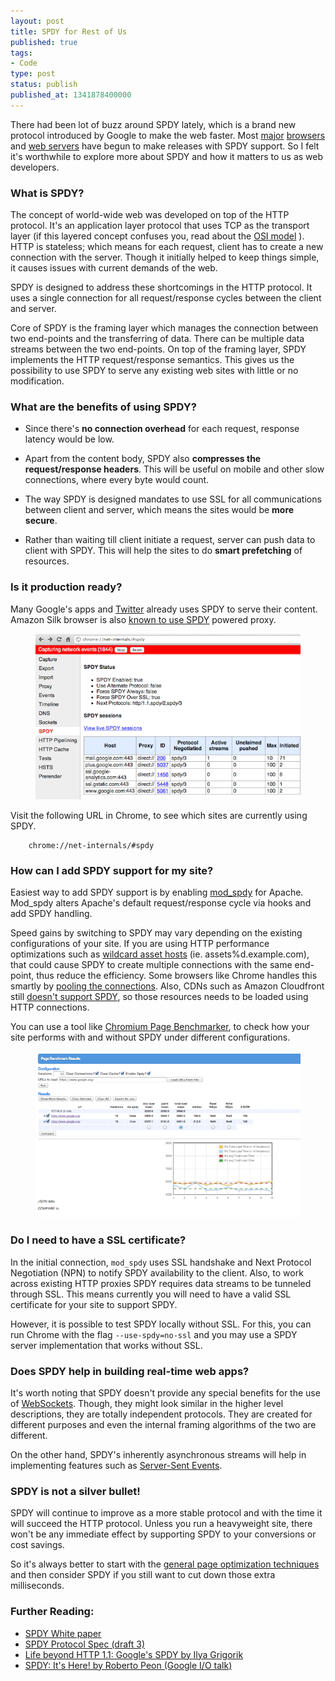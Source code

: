 ```yaml
---
layout: post
title: SPDY for Rest of Us
published: true
tags:
- Code
type: post
status: publish
published_at: 1341878400000
---
```


There had been lot of buzz around SPDY lately, which is a brand new protocol introduced by Google to make the web faster. Most [major](http://hacks.mozilla.org/2012/02/spdy-brings-responsive-and-scalable-transport-to-firefox-11/) [browsers](http://dev.opera.com/articles/view/opera-spdy-build/) and [web servers](http://mailman.nginx.org/pipermail/nginx-devel/2012-June/002343.html) have begun to make releases with SPDY support. So I felt it's worthwhile to explore more about SPDY and how it matters to us as web developers.

### What is SPDY?

The concept of world-wide web was developed on top of the HTTP protocol. It's an application layer protocol that uses TCP as the transport layer (if this layered concept confuses you, read about the [OSI model](http://en.wikipedia.org/wiki/OSI_model) ). HTTP is stateless; which means for each request, client has to create a new connection with the server. Though it initially helped to keep things simple, it causes issues with current demands of the web.

SPDY is designed to address these shortcomings in the HTTP protocol. It uses a single connection for all request/response cycles between the client and server.

Core of SPDY is the framing layer which manages the connection between two end-points and the transferring of data. There can be multiple data streams between the two end-points. On top of the framing layer, SPDY implements the HTTP request/response semantics. This gives us the possibility to use SPDY to serve any existing web sites with little or no modification.

### What are the benefits of using SPDY?

* Since there's **no connection overhead** for each request, response latency would be low.

* Apart from the content body, SPDY also **compresses the request/response headers**. This will be useful on mobile and other slow connections, where every byte would count.

* The way SPDY is designed mandates to use SSL for all communications between client and server, which means the sites would be **more secure**.

* Rather than waiting till client initiate a request, server can push data to client with SPDY. This will help the sites to do **smart prefetching** of resources.

### Is it production ready?

Many Google's apps and [Twitter](https://twitter.com/raffi/status/177616491204714497/photo/1) already uses SPDY to serve their content. Amazon Silk browser is also [known to use SPDY](http://arstechnica.com/gadgets/2011/09/amazons-silk-web-browser-adds-new-twist-to-old-idea/) powered proxy.

<figure>
<img src="/images/chrome_spdy_inspector.png" alt="SPDY sessions in Chrome" class="portrait"/>
</figure>

Visit the following URL in Chrome, to see which sites are currently using SPDY.

```
	chrome://net-internals/#spdy
```

### How can I add SPDY support for my site?

Easiest way to add SPDY support is by enabling [mod_spdy](http://code.google.com/p/mod-spdy/) for Apache. Mod_spdy alters Apache's default request/response cycle via hooks and add SPDY handling.

Speed gains by switching to SPDY may vary depending on the existing configurations of your site. If you are using HTTP performance optimizations such as [wildcard asset hosts](http://api.rubyonrails.org/classes/ActionView/Helpers/AssetTagHelper.html) (ie. assets%d.example.com), that could cause SPDY to create multiple connections with the same end-point, thus reduce the efficiency. Some browsers like Chrome handles this smartly by [pooling the connections](https://groups.google.com/forum/#!msg/spdy-dev/UW0_X2GaMSQ/6sx-_So4aikJ). Also, CDNs such as Amazon Cloudfront still [doesn't support SPDY](https://forums.aws.amazon.com/message.jspa?messageID=346181), so those resources needs to be loaded using HTTP connections.

You can use a tool like [Chromium Page Benchmarker](http://www.chromium.org/developers/design-documents/extensions/how-the-extension-system-works/chrome-benchmarking-extension), to check how your site performs with and without SPDY under different configurations.

<figure>
<img src="/images/page_benchmarker.png" alt="Screenshot of Page Benchmarker" class="portrait"/>
</figure>

### Do I need to have a SSL certificate?

In the initial connection, `mod_spdy` uses SSL handshake and Next Protocol Negotiation (NPN) to notify SPDY availability to the client. Also, to work across existing HTTP proxies SPDY requires data streams to be tunneled through SSL. This means currently you will need to have a valid SSL certificate for your site to support SPDY.

However, it is possible to test SPDY locally without SSL. For this, you can run Chrome with the flag `--use-spdy=no-ssl` and you may use a SPDY server implementation that works without SSL.

### Does SPDY help in building real-time web apps?

It's worth noting that SPDY doesn't provide any special benefits for the use of [WebSockets](http://websocket.org/). Though, they might look similar in the higher level descriptions, they are totally independent protocols. They are created for different purposes and even the internal framing algorithms of the two are different.

On the other hand, SPDY's inherently asynchronous streams will help in implementing features such as [Server-Sent Events](http://dev.w3.org/html5/eventsource/).

### SPDY is not a silver bullet!

SPDY will continue to improve as a more stable protocol and with the time it will succeed the HTTP protocol. Unless you run a heavyweight site, there won't be any immediate effect by supporting SPDY to your conversions or cost savings.

So it's always better to start with the [general page optimization techniques](https://developers.google.com/speed/pagespeed/) and then consider SPDY if you still want to cut down those extra milliseconds.

### Further Reading:

* [SPDY White paper](http://www.chromium.org/spdy/spdy-whitepaper)
* [SPDY Protocol Spec (draft 3)](http://www.chromium.org/spdy/spdy-protocol/spdy-protocol-draft3)
* [Life beyond HTTP 1.1: Google's SPDY by Ilya Grigorik](http://www.igvita.com/2011/04/07/life-beyond-http-11-googles-spdy/)
* [SPDY: It's Here! by Roberto Peon (Google I/O talk)](https://developers.google.com/events/io/sessions/gooio2012/1201/)
